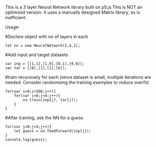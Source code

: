 This is a 3 layer Neural Network library built on p5.js
This is NOT an optimized version. It uses a manually designed Matrix library, so is inefficient.

Usage:

#Declare object with no of layers in each
	
	
	let nn = new NeuralNetwork(2,4,1);

#Add input and target datasets
	
	var inp = [[1,1],[1,0],[0,1],[0,0]];
	var tar = [[0],[1],[1],[0]];


#train recursively for each (since dataset is small, multiple iterations are needed. Consider randomising the training examples to reduce overfit)
	
	
	for(var i=0;i<500;i++){
		for(var j=0;j<4;j++){
			nn.train(inp[j], tar[j]);
		}
	}

#After training, ask the NN for a guess
	
	for(var j=0;j<4;j++){
		let guess = nn.feedForward(inp[j]);
	}
	console.log(guess);
		

	
